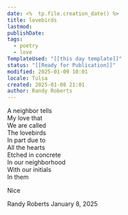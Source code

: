 ```yaml
---
date: <%  tp.file.creation_date() %>
title: lovebirds
lastmod:
publishDate:
tags:
  - poetry
  - love
TemplateUsed: "[[this day template]]"
status: "[[Ready for Publication]]"
modified: 2025-01-09 10:01
locale: Tulsa
created: 2025-01-08 21:01
author: Randy Roberts
---
```

A neighbor tells  
My love that  
We are called  
The lovebirds  
In part due to  
All the hearts  
Etched in concrete   
In our neighborhood   
With our initials  
In them  
  
Nice  
    
Randy Roberts January 8, 2025
  
